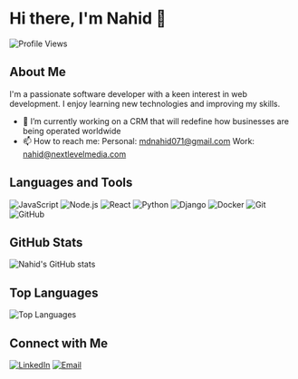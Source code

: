 # Hi there, I'm Nahid 👋

![Profile Views](https://komarev.com/ghpvc/?username=nahid071&color=blue)

## About Me

I'm a passionate software developer with a keen interest in web development. I enjoy learning new technologies and improving my skills.

- 🔭 I’m currently working on a CRM that will redefine how businesses are being operated worldwide
- 📫 How to reach me:
  Personal: mdnahid071@gmail.com
  Work: nahid@nextlevelmedia.com

## Languages and Tools

![JavaScript](https://img.shields.io/badge/-JavaScript-black?style=flat-square&logo=javascript)
![Node.js](https://img.shields.io/badge/-Node.js-black?style=flat-square&logo=node.js)
![React](https://img.shields.io/badge/-React-black?style=flat-square&logo=react)
![Python](https://img.shields.io/badge/-Python-black?style=flat-square&logo=python)
![Django](https://img.shields.io/badge/-Django-black?style=flat-square&logo=django)
![Docker](https://img.shields.io/badge/-Docker-black?style=flat-square&logo=docker)
![Git](https://img.shields.io/badge/-Git-black?style=flat-square&logo=git)
![GitHub](https://img.shields.io/badge/-GitHub-black?style=flat-square&logo=github)

## GitHub Stats

![Nahid's GitHub stats](https://github-readme-stats.vercel.app/api?username=nahid071&count_private=true&show_icons=true&hide=contribs,prs&theme=radical)

## Top Languages

![Top Languages](https://github-readme-stats.vercel.app/api/top-langs/?username=nahid071&layout=compact&theme=radical)

## Connect with Me

[![LinkedIn](https://img.shields.io/badge/-LinkedIn-black?style=flat-square&logo=linkedin)](https://www.linkedin.com/in/nahidzz)
[![Email](https://img.shields.io/badge/-Email-black?style=flat-square&logo=gmail)](mailto:nahid@nextlevelmedia.com)
